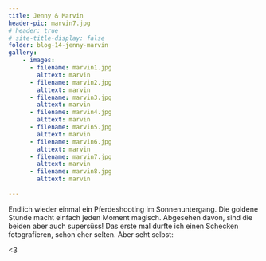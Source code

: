 ```yaml
---
title: Jenny & Marvin
header-pic: marvin7.jpg
# header: true
# site-title-display: false
folder: blog-14-jenny-marvin
gallery: 
    - images:
      - filename: marvin1.jpg
        alttext: marvin
      - filename: marvin2.jpg
        alttext: marvin
      - filename: marvin3.jpg
        alttext: marvin
      - filename: marvin4.jpg
        alttext: marvin
      - filename: marvin5.jpg
        alttext: marvin
      - filename: marvin6.jpg
        alttext: marvin
      - filename: marvin7.jpg
        alttext: marvin
      - filename: marvin8.jpg
        alttext: marvin
     
---
```

Endlich wieder einmal ein Pferdeshooting im Sonnenuntergang. Die goldene Stunde macht einfach jeden Moment magisch. Abgesehen davon, sind die beiden aber auch supersüss! Das erste mal durfte ich einen Schecken fotografieren, schon eher selten.
Aber seht selbst:

&lt;3
